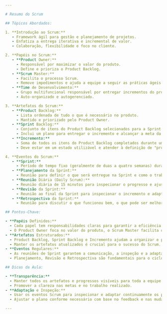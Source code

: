 ```yaml
---

# Resumo do Scrum

## Tópicos Abordados:

1. **Introdução ao Scrum:**
   - Framework ágil para gestão e planejamento de projetos.
   - Enfatiza a entrega iterativa e incremental de valor.
   - Colaboração, flexibilidade e foco no cliente.

2. **Papéis no Scrum:**
   - **Product Owner:**
     - Responsável por maximizar o valor do produto.
     - Define e prioriza o Product Backlog.
   - **Scrum Master:**
     - Facilita o processo Scrum.
     - Remove impedimentos e ajuda a equipe a seguir as práticas ágeis.
   - **Time de Desenvolvimento:**
     - Grupo multifuncional responsável por entregar incrementos do produto.
     - Auto-organizado e autogerenciado.

3. **Artefatos do Scrum:**
   - **Product Backlog:**
     - Lista ordenada de tudo o que é necessário no produto.
     - Mantido e priorizado pelo Product Owner.
   - **Sprint Backlog:**
     - Conjunto de itens do Product Backlog selecionados para a Sprint.
     - Inclui um plano para entregar o incremento e alcançar a meta da Sprint.
   - **Incremento:**
     - Soma de todos os itens do Product Backlog completados durante uma Sprint e todas as Sprints anteriores.
     - Deve estar em um estado utilizável e atender à definição de "pronto".

4. **Eventos do Scrum:**
   - **Sprint:**
     - Período de tempo fixo (geralmente de duas a quatro semanas) durante o qual um incremento do produto é criado.
   - **Planejamento da Sprint:**
     - Reunião para definir o que será entregue na Sprint e como o trabalho será realizado.
   - **Reunião Diária (Daily Scrum):**
     - Reunião diária de 15 minutos para inspecionar o progresso e ajustar o plano de trabalho do dia.
   - **Revisão da Sprint:**
     - Reunião ao final da Sprint para inspecionar o incremento e adaptar o Product Backlog.
   - **Retrospectiva da Sprint:**
     - Reunião para discutir o que funcionou bem, o que pode ser melhorado e como aumentar a eficácia na próxima Sprint.

## Pontos-Chave:

- **Papéis Definidos:**
  - Cada papel tem responsabilidades claras para garantir a eficiência e a clareza do processo.
  - O Product Owner foca no valor do produto, o Scrum Master facilita o processo e o Time de Desenvolvimento entrega o trabalho.
- **Artefatos Estruturados:**
  - Product Backlog, Sprint Backlog e Incremento ajudam a organizar e priorizar o trabalho.
  - Manter os artefatos atualizados é crucial para o sucesso do Scrum.
- **Eventos Regulares:**
  - As reuniões de Sprint garantem a comunicação, a inspeção e a adaptação contínuas.
  - Planejamento, Revisão e Retrospectiva são fundamentais para o ciclo de melhoria contínua.

## Dicas da Aula:

- **Transparência:**
  - Manter todos os artefatos e progressos visíveis para toda a equipe.
  - Promover a clareza nas metas e no trabalho realizado.
- **Adaptação e Inspeção:**
  - Usar os eventos Scrum para inspecionar e adaptar continuamente os processos e produtos.
  - Ajustar o plano conforme necessário com base no feedback e nas mudanças.

---
```

